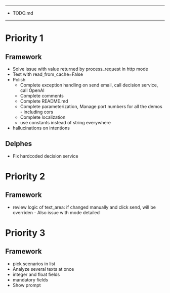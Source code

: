 *********
* TODO.md
*********

# Priority 1
## Framework
- Solve issue with value returned by process_request in http mode
- Test with read_from_cache=False
- Polish
  - Complete exception handling on send email, call decision service, call OpenAI
  - Complete comments
  - Complete README.md
  - Complete parameterization, Manage port numbers for all the demos - including cors
  - Complete localization
  - use constants instead of string everywhere
- hallucinations on intentions
## Delphes
- Fix hardcoded decision service

# Priority 2
## Framework
- review logic of text_area: if changed manually and click send, will be overriden - Also issue with mode detailed

# Priority 3
## Framework
- pick scenarios in list
- Analyze several texts at once
- integer and float fields
- mandatory fields
- Show prompt